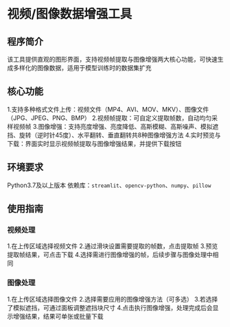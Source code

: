 # 视频/图像数据增强工具
## 程序简介
该工具提供直观的图形界面，支持视频帧提取与图像增强两大核心功能，可快速生成多样化的图像数据，适用于模型训练时的数据集扩充
## 核心功能
1.支持多种格式文件上传：视频文件（MP4、AVI、MOV、MKV）、图像文件（JPG、JPEG、PNG、BMP）
2.视频帧提取：可自定义提取帧数，自动均匀采样视频帧
3.图像增强：支持亮度增强、亮度降低、高斯模糊、高斯噪声、模拟遮挡、旋转（逆时针45度）、水平翻转、垂直翻转共8种图像增强方法
4.实时预览与下载：界面实时显示视频帧提取与图像增强结果，并提供下载按钮
##  环境要求
Python3.7及以上版本
依赖库：`streamlit`、`opencv-python`、`numpy`、`pillow`
## 使用指南
### 视频处理
1.在上传区域选择视频文件
2.通过滑块设置需要提取的帧数，点击提取帧
3.预览提取帧结果，可点击下载
4.选择需进行图像增强的帧，后续步骤与图像处理中相同
### 图像处理
1.在上传区域选择图像文件
2.选择需要应用的图像增强方法（可多选）
3.若选择了模拟遮挡，可通过面板调整遮挡块尺寸
4.点击执行图像增强，处理完成后会显示增强结果，结果可单张或批量下载
